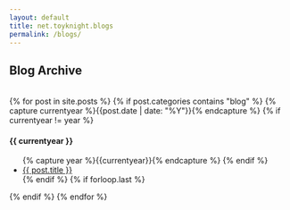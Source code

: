 ```yaml
---
layout: default
title: net.toyknight.blogs
permalink: /blogs/
---
```

<div class="page-content wc-container">
  	<h2>Blog Archive</h2><br/>
  	{% for post in site.posts %}
		{% if post.categories contains "blog" %}
			<!-- {% unless forloop.first %}</ul>{% endunless %} -->
  			{% capture currentyear %}{{post.date | date: "%Y"}}{% endcapture %}
  			{% if currentyear != year %}
    			<h4>{{ currentyear }}</h4>
    			<ul class="posts">
    			{% capture year %}{{currentyear}}{% endcapture %}
  			{% endif %}
    		<li><a href="{{ post.url }}">{{ post.title }}</a></li>
		{% endif %}
		{% if forloop.last %}</ul>{% endif %}
	{% endfor %}
</div>

